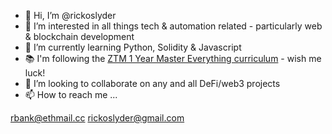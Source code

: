 - 👋 Hi, I’m @rickoslyder
- 👀 I’m interested in all things tech & automation related - particularly web & blockchain development
- 🌱 I’m currently learning Python, Solidity & Javascript
- 📚 I'm following the [ZTM 1 Year Master Everything curriculum](https://zerotomastery.io/career-paths/1-year-master-everything-curriculum/) - wish me luck!
- 💞️ I’m looking to collaborate on any and all DeFi/web3 projects
- 📫 How to reach me ...

rbank@ethmail.cc
rickoslyder@gmail.com

<!---
rickoslyder/rickoslyder is a ✨ special ✨ repository because its `README.md` (this file) appears on your GitHub profile.
You can click the Preview link to take a look at your changes.
--->
